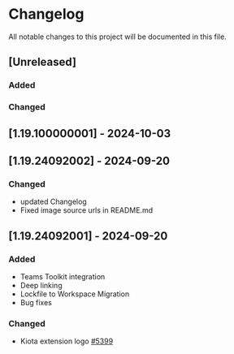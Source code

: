 # Changelog

All notable changes to this project will be documented in this file.

## [Unreleased]

### Added

### Changed

## [1.19.100000001] - 2024-10-03

## [1.19.24092002] - 2024-09-20

### Changed

- updated Changelog
- Fixed image source urls in README.md

## [1.19.24092001] - 2024-09-20

### Added

- Teams Toolkit integration
- Deep linking
- Lockfile to Workspace Migration
- Bug fixes

### Changed

- Kiota extension logo [#5399](https://github.com/microsoft/kiota/issues/5399)

